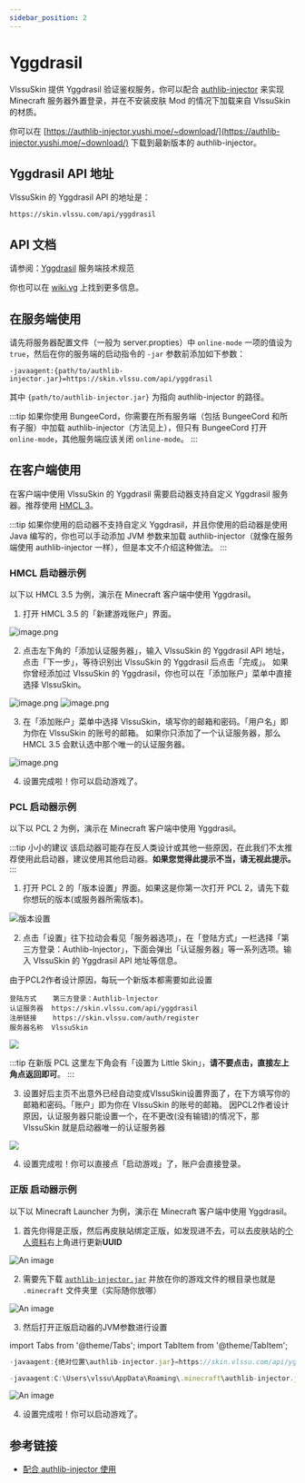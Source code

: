 ```yaml
---
sidebar_position: 2
---
```


# Yggdrasil

VlssuSkin 提供 Yggdrasil 验证鉴权服务，你可以配合 [authlib-injector](https://github.com/yushijinhun/authlib-injector) 来实现 Minecraft 服务器外置登录，并在不安装皮肤 Mod 的情况下加载来自 VlssuSkin 的材质。

你可以在 [https://authlib-injector.yushi.moe/~download/](https://authlib-injector.yushi.moe/~download/) 下载到最新版本的 authlib-injector。

## Yggdrasil API 地址

VlssuSkin 的 Yggdrasil API 的地址是：

```
https://skin.vlssu.com/api/yggdrasil
```

## API 文档

请参阅：[Yggdrasil](https://github.com/yushijinhun/authlib-injector/wiki/Yggdrasil#yggdrasil-api-地址) 服务端技术规范

你也可以在 [wiki.vg](https://wiki.vg/Main_Page) 上找到更多信息。

## 在服务端使用

请先将服务器配置文件（一般为 server.propties）中 `online-mode` 一项的值设为 `true`，然后在你的服务端的启动指令的 `-jar` 参数前添加如下参数：

```
-javaagent:{path/to/authlib-injector.jar}=https://skin.vlssu.com/api/yggdrasil
```

其中 `{path/to/authlib-injector.jar}` 为指向 authlib-injector 的路径。

:::tip
如果你使用 BungeeCord，你需要在所有服务端（包括 BungeeCord 和所有子服）中加载 authlib-injector（方法见上），但只有 BungeeCord 打开 `online-mode`，其他服务端应该关闭 `online-mode`。
:::

## 在客户端使用

在客户端中使用 VlssuSkin 的 Yggdrasil 需要启动器支持自定义 Yggdrasil 服务器。推荐使用 [HMCL 3](https://www.mcbbs.net/thread-142335-1-1.html)。

:::tip
如果你使用的启动器不支持自定义 Yggdrasil，并且你使用的启动器是使用 Java 编写的，你也可以手动添加 JVM 参数来加载 authlib-injector（就像在服务端使用 authlib-injector 一样），但是本文不介绍这种做法。
:::

### HMCL 启动器示例

以下以 HMCL 3.5 为例，演示在 Minecraft 客户端中使用 Yggdrasil。

1. 打开 HMCL 3.5 的「新建游戏账户」界面。

![image.png](./img/y1.png)

2. 点击左下角的「添加认证服务器」，输入 VlssuSkin 的 Yggdrasil API 地址，点击「下一步」，等待识别出 VlssuSkin 的 Yggdrasil 后点击「完成」。
如果你曾经添加过 VlssuSkin 的 Yggdrasil，你也可以在「添加账户」菜单中直接选择 VlssuSkin。

![image.png](./img/y2.png)
![image.png](./img/y3.png)

3. 在「添加账户」菜单中选择 VlssuSkin，填写你的邮箱和密码。「用户名」即为你在 VlssuSkin 的账号的邮箱。
如果你只添加了一个认证服务器，那么 HMCL 3.5 会默认选中那个唯一的认证服务器。

![image.png](./img/y4.png)

4. 设置完成啦！你可以启动游戏了。

### PCL 启动器示例

以下以 PCL 2 为例，演示在 Minecraft 客户端中使用 Yggdrasil。

:::tip 小小的建议
该启动器可能存在反人类设计或其他一些原因，在此我们不太推荐使用此启动器，建议使用其他启动器。**如果您觉得此提示不当，请无视此提示。**
:::

1. 打开 PCL 2 的「版本设置」界面。如果这是你第一次打开 PCL 2，请先下载你想玩的版本(或服务器所需版本)。

![版本设置](./img/y5.png)

2. 点击「设置」往下拉动会看见「服务器选项」，在「登陆方式」一栏选择「第三方登录：Authlib-lnjector」，下面会弹出「认证服务器」等一系列选项。输入 VlssuSkin 的 Yggdrasil API 地址等信息。

由于PCL2作者设计原因，每玩一个新版本都需要如此设置
```
登陆方式    第三方登录：Authlib-lnjector
认证服务器  https://skin.vlssu.com/api/yggdrasil
注册链接    https://skin.vlssu.com/auth/register
服务器名称  VlssuSkin
```

![](./img/y6.png)

:::tip
在新版 PCL 这里左下角会有「设置为 Little Skin」，**请不要点击，直接左上角点返回即可**。
:::

3. 设置好后主页不出意外已经自动变成VlssuSkin设置界面了，在下方填写你的邮箱和密码。「账户」即为你在 VlssuSkin 的账号的邮箱。
因PCL2作者设计原因，认证服务器只能设置一个，在不更改(没有输错)的情况下，那 VlssuSkin 就是启动器唯一的认证服务器

![](./img/y7.png)

4. 设置完成啦！你可以直接点「启动游戏」了，账户会直接登录。

### 正版 启动器示例

以下以 Minecraft Launcher 为例，演示在 Minecraft 客户端中使用 Yggdrasil。

1. 首先你得是正版，然后再皮肤站绑定正版，如发现进不去，可以去皮肤站的[个人资料](https://skin.vlssu.com/user/profile)右上角进行更新**UUID**

![An image](./img/y8.png)

2. 需要先下载 [`authlib-injector.jar`](https://authlib-injector.yushi.moe/~download/) 并放在你的游戏文件的根目录也就是 `.minecraft` 文件夹里（实际随你放哪）

![An image](./img/y9.png)

3. 然后打开正版启动器的JVM参数进行设置

import Tabs from '@theme/Tabs';
import TabItem from '@theme/TabItem';

<Tabs>
<TabItem value="设置参数" label="设置参数">

```js
-javaagent:{绝对位置\authlib-injector.jar}=https://skin.vlssu.com/api/yggdrasil
```

</TabItem>
<TabItem value="这是我的参数" label="这是我的参数">

```js
-javaagent:C:\Users\vlssu\AppData\Roaming\.minecraft\authlib-injector.jar=https://skin.vlssu.com/api/yggdrasil -Xmx8G -XX:+UnlockExperimentalVMOptions -XX:+UseG1GC -XX:G1NewSizePercent=20 -XX:G1ReservePercent=20 -XX:MaxGCPauseMillis=50 -XX:G1HeapRegionSize=32M
```

</TabItem>
</Tabs>

![An image](./img/y10.png)

4. 设置完成啦！你可以启动游戏了。

## 参考链接

- [配合 authlib-injector 使用](https://github.com/bs-community/yggdrasil-api/wiki/0x03-%E9%85%8D%E5%90%88-authlib-injector-%E4%BD%BF%E7%94%A8)
